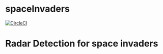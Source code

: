# spaceInvaders
[![CircleCI](https://circleci.com/gh/alexkozlov71/spaceInvaders/tree/master.svg?style=svg&circle-token=7233c58b3c05482ed2bbf56faa49e325fb087a29)](https://circleci.com/gh/alexkozlov71/spaceInvaders/tree/master)
# Radar Detection for space invaders
